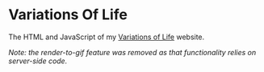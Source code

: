 # Variations Of Life
The HTML and JavaScript of my [Variations of Life](http://play.starmaninnovations.com/varlife/) website.

*Note: the render-to-gif feature was removed as that functionality relies on server-side code.*

